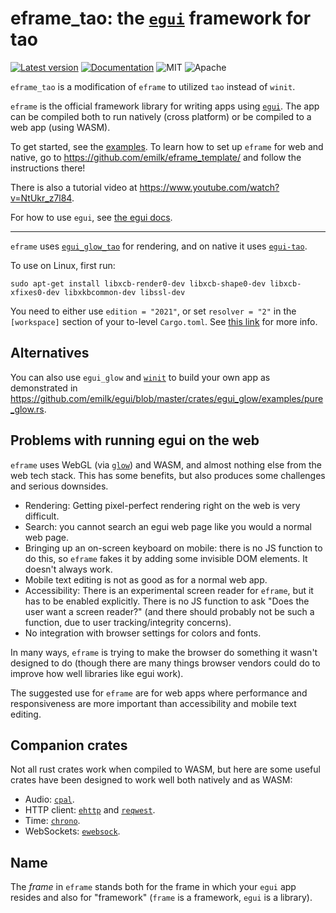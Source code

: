 # eframe_tao: the [`egui`](https://github.com/emilk/egui) framework for tao

[![Latest version](https://img.shields.io/crates/v/eframe_tao.svg)](https://crates.io/crates/eframe_tao)
[![Documentation](https://docs.rs/eframe_tao/badge.svg)](https://docs.rs/eframe_tao)
![MIT](https://img.shields.io/badge/license-MIT-blue.svg)
![Apache](https://img.shields.io/badge/license-Apache-blue.svg)

`eframe_tao` is a modification of `eframe` to utilized `tao` instead of `winit`.

`eframe` is the official framework library for writing apps using
[`egui`](https://github.com/emilk/egui). The app can be compiled both to run
natively (cross platform) or be compiled to a web app (using WASM).

To get started, see the
[examples](https://github.com/emilk/egui/tree/master/examples). To learn how to
set up `eframe` for web and native, go to
<https://github.com/emilk/eframe_template/> and follow the instructions there!

There is also a tutorial video at <https://www.youtube.com/watch?v=NtUkr_z7l84>.

For how to use `egui`, see [the egui docs](https://docs.rs/egui).

---

`eframe` uses
[`egui_glow_tao`](https://github.com/tauri-apps/egui/tree/master/crates/egui_glow)
for rendering, and on native it uses
[`egui-tao`](https://github.com/tauri-apps/egui/tree/master/crates/egui-winit).

To use on Linux, first run:

```
sudo apt-get install libxcb-render0-dev libxcb-shape0-dev libxcb-xfixes0-dev libxkbcommon-dev libssl-dev
```

You need to either use `edition = "2021"`, or set `resolver = "2"` in the
`[workspace]` section of your to-level `Cargo.toml`. See
[this link](https://doc.rust-lang.org/edition-guide/rust-2021/default-cargo-resolver.html)
for more info.

## Alternatives

You can also use `egui_glow` and
[`winit`](https://github.com/rust-windowing/winit) to build your own app as
demonstrated in
<https://github.com/emilk/egui/blob/master/crates/egui_glow/examples/pure_glow.rs>.

## Problems with running egui on the web

`eframe` uses WebGL (via [`glow`](https://crates.io/crates/glow)) and WASM, and
almost nothing else from the web tech stack. This has some benefits, but also
produces some challenges and serious downsides.

-   Rendering: Getting pixel-perfect rendering right on the web is very
    difficult.
-   Search: you cannot search an egui web page like you would a normal web page.
-   Bringing up an on-screen keyboard on mobile: there is no JS function to do
    this, so `eframe` fakes it by adding some invisible DOM elements. It doesn't
    always work.
-   Mobile text editing is not as good as for a normal web app.
-   Accessibility: There is an experimental screen reader for `eframe`, but it
    has to be enabled explicitly. There is no JS function to ask "Does the user
    want a screen reader?" (and there should probably not be such a function,
    due to user tracking/integrity concerns).
-   No integration with browser settings for colors and fonts.

In many ways, `eframe` is trying to make the browser do something it wasn't
designed to do (though there are many things browser vendors could do to improve
how well libraries like egui work).

The suggested use for `eframe` are for web apps where performance and
responsiveness are more important than accessibility and mobile text editing.

## Companion crates

Not all rust crates work when compiled to WASM, but here are some useful crates
have been designed to work well both natively and as WASM:

-   Audio: [`cpal`](https://github.com/RustAudio/cpal).
-   HTTP client: [`ehttp`](https://github.com/emilk/ehttp) and
    [`reqwest`](https://github.com/seanmonstar/reqwest).
-   Time: [`chrono`](https://github.com/chronotope/chrono).
-   WebSockets: [`ewebsock`](https://github.com/rerun-io/ewebsock).

## Name

The _frame_ in `eframe` stands both for the frame in which your `egui` app
resides and also for "framework" (`frame` is a framework, `egui` is a library).
